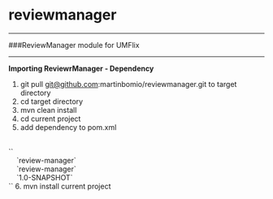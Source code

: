 reviewmanager
=============

---
###ReviewManager module for UMFlix

---
**Importing ReviewrManager - Dependency**

1. git pull git@github.com:martinbomio/reviewmanager.git to target directory
2. cd target directory
3. mvn clean install
4. cd current project
5. add dependency to pom.xml
<br />
	`<dependency>`<br />
	    &nbsp;&nbsp;&nbsp;&nbsp;`<groupId>review-manager</groupId>`<br />
        &nbsp;&nbsp;&nbsp;&nbsp;`<artifactId>review-manager</artifactId>`<br />
        &nbsp;&nbsp;&nbsp;&nbsp;`<version>1.0-SNAPSHOT</version>`<br />
    `</dependency>`
6. mvn install current project